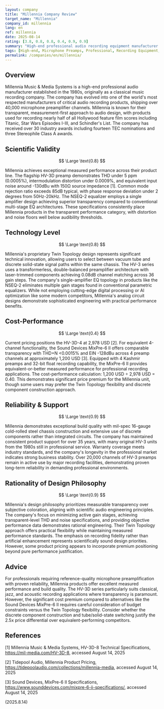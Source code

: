 ```yaml
---
layout: company
title: "Millennia Company Review"
target_name: "Millennia"
company_id: millennia
lang: en
ref: millennia
date: 2025-08-14
rating: [3.8, 0.8, 0.8, 0.4, 0.9, 0.9]
summary: "High-end professional audio recording equipment manufacturer with transparent preamps and twin topology designs"
tags: [High-end, Microphone Preamps, Professional, Recording Equipment, Twin Topology]
permalink: /companies/en/millennia/
---
```

## Overview

Millennia Music & Media Systems is a high-end professional audio manufacturer established in the 1980s, originally as a classical music recording company. The company has evolved into one of the world's most respected manufacturers of critical audio recording products, shipping over 40,000 microphone preamplifier channels. Millennia is known for their transparent, measurement-first approach to audio design, with products used for recording nearly half of all Hollywood feature film scores including Titanic, Star Wars Episodes I-III, and Schindler's List. The company has received over 30 industry awards including fourteen TEC nominations and three Stereophile Class A awards.

## Scientific Validity

$$ \Large \text{0.8} $$

Millennia achieves exceptional measured performance across their product line. The flagship HV-3D preamp demonstrates THD under 5 ppm (0.0005%), intermodulation distortion under 0.0009%, and equivalent input noise around -130dBu with 150Ω source impedance [1]. Common mode rejection ratio exceeds 85dB typical, with phase response deviation under 2 degrees from 50Hz-20kHz. The NSEQ-2 equalizer employs a single amplifier design achieving superior transparency compared to conventional multi-stage EQ architectures. These specifications consistently place Millennia products in the transparent performance category, with distortion and noise floors well below audibility thresholds.

## Technology Level

$$ \Large \text{0.8} $$

Millennia's proprietary Twin Topology design represents significant technical innovation, allowing users to select between vacuum tube and discrete solid-state signal paths within the same chassis. The HV-3 series uses a transformerless, double-balanced preamplifier architecture with laser-trimmed components achieving 0.08dB channel matching across 36 gain steps. The company's single-amplifier EQ topology in products like the NSEQ-2 eliminates multiple gain stages found in conventional parametric equalizers. While not employing cutting-edge digital processing or AI optimization like some modern competitors, Millennia's analog circuit designs demonstrate sophisticated engineering with practical performance benefits.

## Cost-Performance

$$ \Large \text{0.4} $$

Current pricing positions the HV-3D-4 at 2,978 USD [2]. For equivalent 4-channel functionality, the Sound Devices MixPre-6 II offers comparable transparency with THD+N <0.0015% and EIN -128dBu across 4 preamp channels at approximately 1,200 USD [3]. Equipped with 4 Kashmir preamps and 32-bit float recording capability, the MixPre-6 II provides equivalent-or-better measured performance for professional recording applications. The cost-performance calculation: 1,200 USD ÷ 2,978 USD = 0.40. This demonstrates significant price premium for the Millennia unit, though some users may prefer the Twin Topology flexibility and discrete component construction approach.

## Reliability & Support

$$ \Large \text{0.9} $$

Millennia demonstrates exceptional build quality with mil-spec 16-gauge cold-rolled steel chassis construction and extensive use of discrete components rather than integrated circuits. The company has maintained consistent product support for over 35 years, with many original HV-3 units from the 1980s still in professional service. Warranty coverage meets industry standards, and the company's longevity in the professional market indicates strong business stability. Over 20,000 channels of HV-3 preamps remain in active use by major recording facilities, demonstrating proven long-term reliability in demanding professional environments.

## Rationality of Design Philosophy

$$ \Large \text{0.9} $$

Millennia's design philosophy prioritizes measurable transparency over subjective coloration, aligning with scientific audio engineering principles. The company's focus on minimizing active gain stages, achieving transparent-level THD and noise specifications, and providing objective performance data demonstrates rational engineering. Their Twin Topology approach offers practical flexibility while maintaining measured performance standards. The emphasis on recording fidelity rather than artificial enhancement represents scientifically sound design priorities. However, some product pricing appears to incorporate premium positioning beyond pure performance justification.

## Advice

For professionals requiring reference-quality microphone preamplification with proven reliability, Millennia products offer excellent measured performance and build quality. The HV-3D series particularly suits classical, jazz, and acoustic recording applications where transparency is paramount. However, the significant cost premium compared to alternatives like the Sound Devices MixPre-6 II requires careful consideration of budget constraints versus the Twin Topology flexibility. Consider whether the discrete component construction and tube/solid-state switching justify the 2.5x price differential over equivalent-performing competitors.

## References

[1] Millennia Music & Media Systems, HV-3D-8 Technical Specifications, https://mil-media.com/HV-3D-8, accessed August 14, 2025

[2] Tidepool Audio, Millennia Product Pricing, https://tidepoolaudio.com/collections/millennia-media, accessed August 14, 2025

[3] Sound Devices, MixPre-6 II Specifications, https://www.sounddevices.com/mixpre-6-ii-specifications/, accessed August 14, 2025

(2025.8.14)